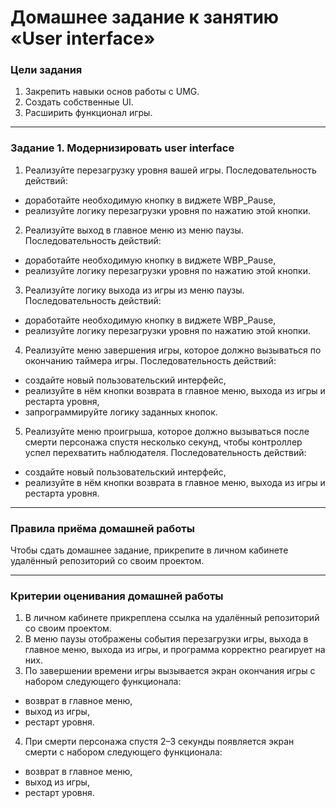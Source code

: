 # Домашнее задание к занятию «User interface»

### Цели задания

1. Закрепить навыки основ работы с UMG.
2. Создать собственные UI.
3. Расширить функционал игры.

------

### Задание 1. Модернизировать user interface

1. Реализуйте перезагрузку уровня вашей игры. Последовательность действий:
- доработайте необходимую кнопку в виджете WBP_Pause,
- реализуйте логику перезагрузки уровня по нажатию этой кнопки.

2. Реализуйте выход в главное меню из меню паузы. Последовательность действий:
- доработайте необходимую кнопку в виджете WBP_Pause,
- реализуйте логику перезагрузки уровня по нажатию этой кнопки.

3. Реализуйте логику выхода из игры из меню паузы. Последовательность действий:
- доработайте необходимую кнопку в виджете WBP_Pause,
- реализуйте логику перезагрузки уровня по нажатию этой кнопки.

4. Реализуйте меню завершения игры, которое должно вызываться по окончанию таймера игры. Последовательность действий:
- создайте новый пользовательский интерфейс,
- реализуйте в нём кнопки возврата в главное меню, выхода из игры и рестарта уровня,
- запрограммируйте логику заданных кнопок.

5. Реализуйте меню проигрыша, которое должно вызываться после смерти персонажа спустя несколько секунд, чтобы контроллер успел перехватить наблюдателя. Последовательность действий:
- создайте новый пользовательский интерфейс,
- реализуйте в нём кнопки возврата в главное меню, выхода из игры и рестарта уровня.

------

### Правила приёма домашней работы

Чтобы сдать домашнее задание, прикрепите в личном кабинете удалённый репозиторий со своим проектом.

-----

### Критерии оценивания домашней работы

1. В личном кабинете прикреплена ссылка на удалённый репозиторий со своим проектом.
2. В меню паузы отображены события перезагрузки игры, выхода в главное меню, выхода из игры, и программа корректно реагирует на них.
3. По завершении времени игры вызывается экран окончания игры с набором следующего функционала:
- возврат в главное меню,
- выход из игры,
- рестарт уровня.
4. При смерти персонажа спустя 2–3 секунды появляется экран смерти с набором следующего функционала:
- возврат в главное меню,
- выход из игры,
- рестарт уровня.
